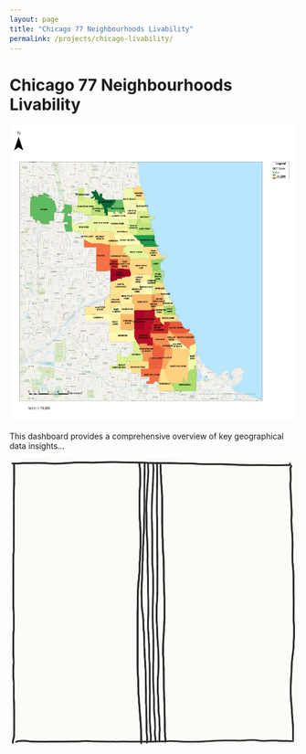 ```yaml
---
layout: page
title: "Chicago 77 Neighbourhoods Livability"
permalink: /projects/chicago-livability/
---
```


<!-- Wrap the entire content in a project-container div -->
<div class="project-container">

  # Chicago 77 Neighbourhoods Livability

  <!-- Embed ArcGIS Dashboard -->
  <div class="map-section">
      <img 
          class="map-image" 
          src="/assets/images/Chicago_livability.jpg" 
          alt="Chicago Livability"
      >
  </div>
  <!-- Dashboard Description -->
  <div class="description">
      <p>This dashboard provides a comprehensive overview of key geographical data insights...</p>
  </div>

  <!-- Back to Projects Image Link -->
  <div class="back-to-projects">
      <a href="/Projects/">
          <img src="/assets/images/juanjuan.gif" alt="Back to Projects">
      </a>
  </div>

</div>
